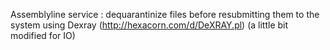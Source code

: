 Assemblyline service : 
dequarantinize files before resubmitting them to the system using Dexray (http://hexacorn.com/d/DeXRAY.pl) (a little bit modified for IO)
